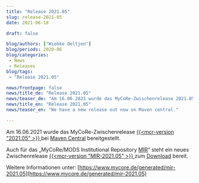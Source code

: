 ```yaml
---
title: "Release 2021.05"
slug: release-2021-05
date: 2021-06-18

draft: false

blog/authors: ["Wiebke Oeltjen"]
blog/periods: 2020-06
blog/categories:
 - News
 - Releases
blog/tags:
 - "Release 2021.05"

news/frontpage: false
news/title_de: "Release 2021.05"
news/teaser_de: "Am 16.06.2021 wurde das MyCoRe-Zwischenrelease 2021.05 bei Maven Central bereitgestellt."
news/title_en: "Release 2021.05"
news/teaser_en: "We have a new release out now on Maven central."

---
```


Am 16.06.2021 wurde das MyCoRe-Zwischenrelease [ {{<mcr-version "2021.05" >}} ](https://mvnrepository.com/artifact/org.mycore/mycore-base/2021.05) bei [Maven Central](https://mvnrepository.com/artifact/org.mycore/mycore-base/2021.05) bereitgestellt. 

Auch für das „MyCoRe/MODS Institutional Repository [MIR](http://www.mycore.de/mir)“ steht ein neues Zwischenrelease [ {{<mcr-version "MIR-2021.05" >}} ](https://www.mycore.de/generated/mir-2021.05) zum [Download](https://www.mycore.de/generated/mir-2021.05/download.html) bereit. 

Weitere Informationen unter: [https://www.mycore.de/generated/mir-2021.05](https://www.mycore.de/generated/mir-2021.05)

